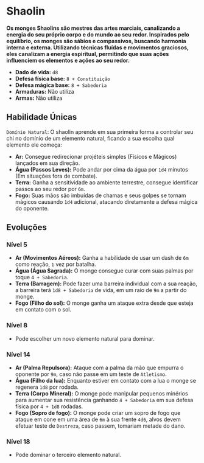 # Shaolin
**Os monges Shaolins são mestres das artes marciais, canalizando a energia do seu próprio corpo e do mundo ao seu redor. Inspirados pelo equilíbrio, os monges são sábios e compassivos, buscando harmonia interna e externa. Utilizando técnicas fluídas e movimentos graciosos, eles canalizam a energia espiritual, permitindo que suas ações influenciem os elementos e ações ao seu redor.**

- **Dado de vida:** `d8`
- **Defesa física base:** `8 + Constituição`
- **Defesa mágica base:** `8 + Sabedoria`
- **Armaduras:** Não utiliza
- **Armas:** Não utiliza

## Habilidade Únicas
`Domínio Natural`: O shaolin aprende em sua primeira forma a controlar seu chi no domínio de um elemento natural, ficando a sua escolha qual elemento ele começa:
- **Ar:** Consegue redirecionar projéteis simples (Físicos e Mágicos) lançados em sua direção.
- **Água (Passos Leves):** Pode andar por cima da água por `1d4` minutos (Em situações fora de combate).
- **Terra:** Ganha a sensitividade ao ambiente terrestre, consegue identificar passos ao seu redor por `6m`.
- **Fogo:** Suas mãos são imbuídas de chamas e seus golpes se tornam mágicos causando `1d4` adicional, atacando diretamente a defesa mágica do oponente.

## Evoluções
### Nível 5
- **Ar (Movimentos Aéreos):** Ganha a habilidade de usar um dash de `6m` como reação, `1` vez por batalha.
- **Água (Água Sagrada):** O monge consegue curar com suas palmas por toque `4 + Sabedoria`.
- **Terra (Barragem):** Pode fazer uma barreira individual com a sua reação, a barreira terá `1d8 + Sabedoria` de vida, em um raio de `9m` a partir do monge.
- **Fogo (Filho do sol):** O monge ganha um ataque extra desde que esteja em contato com o sol.

### Nível 8
- Pode escolher um novo elemento natural para dominar.

### Nível 14
- **Ar (Palma Repulsora):** Ataque com a palma da mão que empurra o oponente por `9m`, caso não passe em um teste de `Atletismo`.
- **Água (Filho da lua):** Enquanto estiver em contato com a lua o monge se regenera `1d8` por rodada.
- **Terra (Corpo Mineral):** O monge pode manipular pequenos minérios para aumentar sua resistência ganhando `4 + Sabedoria` em sua defesa física por `4 + 1d8` rodadas.
- **Fogo (Sopro de fogo):** O monge pode criar um sopro de fogo que ataque em cone em uma área de `6m` à sua frente `4d6`, alvos devem efetuar teste de `Destreza`, caso passem, tomariam metade do dano.

### Nível 18
- Pode dominar o terceiro elemento natural.
